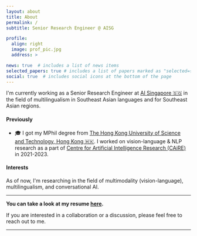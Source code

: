 ```yaml
---
layout: about
title: About
permalink: /
subtitle: Senior Research Engineer @ AISG

profile:
  align: right
  image: prof_pic.jpg
  address: >

news: true  # includes a list of news items
selected_papers: true # includes a list of papers marked as "selected={true}"
social: true  # includes social icons at the bottom of the page
---
```


I'm currently working as a Senior Research Engineer at [AI Singapore 🇸🇬](https://aisingapore.org/) in the field of multilingualism in Southeast Asian languages and for Southeast Asian regions.

#### Previously

- 🎓 I got my MPhil degree from [The Hong Kong University of Science and Technology, Hong Kong 🇭🇰](https://hkust.edu.hk/). I worked on vision-language & NLP research as a part of [Centre for Artificial Intelligence Research (CAiRE)](https://pascale.home.ece.ust.hk/team.html) in 2021-2023.

#### Interests

As of now, I'm researching in the field of multimodality (vision-language), multilingualism, and conversational AI.

--------

<b>You can take a look at my resume [here](https://docs.google.com/document/d/e/2PACX-1vSs4CjiW0KRCA36m4_k3vFfwi3v_3h11_7IAetpNpyXZw_rBtG-y4H9cgbTZRqN0xd2FZbfFGHNPaMY/pub).</b>

If you are interested in a collaboration or a discussion, please feel free to reach out to me.

--------
